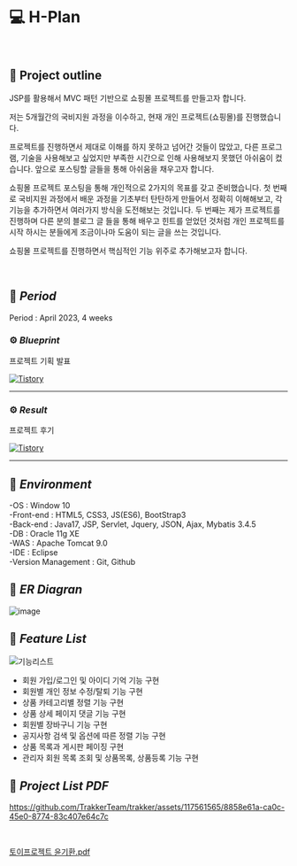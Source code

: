 
# :computer: H-Plan
</br>

## :page_facing_up: Project outline

JSP를 활용해서 MVC 패턴 기반으로 쇼핑몰 프로젝트를 만들고자 합니다.

 

저는 5개월간의 국비지원 과정을 이수하고, 현재 개인 프로젝트(쇼핑몰)를 진행했습니다.

프로젝트를 진행하면서 제대로 이해를 하지 못하고 넘어간 것들이 많았고, 다른 프로그램, 기술을 사용해보고 싶었지만 부족한 시간으로 인해 사용해보지 못했던 아쉬움이 컸습니다. 앞으로 포스팅할 글들을 통해 아쉬움을 채우고자 합니다.

 

쇼핑몰 프로젝트 포스팅을 통해 개인적으로 2가지의 목표를 갖고 준비했습니다. 첫 번째로 국비지원 과정에서 배운 과정을 기초부터 탄탄하게 만들어서 정확히 이해해보고, 각 기능을 추가하면서 여러가지 방식을 도전해보는 것입니다. 두 번째는 제가 프로젝트를 진행하며 다른 분의 블로그 글 들을 통해 배우고 힌트를 얻었던 것처럼 개인 프로젝트를 시작 하시는 분들에게 조금이나마 도움이 되는 글을 쓰는 것입니다.

 

쇼핑몰 프로젝트를 진행하면서 핵심적인 기능 위주로 추가해보고자 합니다. 

</br>

## :pushpin: _Period_
Period :   April 2023, 4 weeks

### ⚙️ _Blueprint_ 

프로젝트 기획 발표  </br>

</a> <a href = "https://drg2524.tistory.com/92"> <img alt="Tistory" src ="https://img.shields.io/badge/Tistory-white.svg?&style=for-the-badge"/></a>

***
### ⚙️ _Result_ 
프로젝트 후기  </br>

</a> <a href = "https://drg2524.tistory.com/93"> <img alt="Tistory" src ="https://img.shields.io/badge/Tistory-white.svg?&style=for-the-badge"/></a>



***

##  :pushpin: _Environment_


-OS : Window 10 </br>
-Front-end : HTML5, CSS3, JS(ES6), BootStrap3 </br> 
-Back-end : Java17, JSP, Servlet, Jquery, JSON, Ajax, Mybatis 3.4.5 </br>
-DB : Oracle 11g XE </br>
-WAS : Apache Tomcat 9.0 </br>
-IDE : Eclipse </br>
-Version Management : Git, Github </br>


##  :pushpin: _ER Diagran_

![image](https://github.com/TrakkerTeam/trakker/assets/117561565/5b78d5ce-5534-48d3-bd65-ab441eda5bfd)

## :pushpin:  _Feature List_

![기능리스트](https://github.com/TrakkerTeam/trakker/assets/117561565/09cc97af-a477-4034-8eb6-b594aac8a768) </br>

-   회원 가입/로그인 및 아이디 기억 기능 구현
- 	회원별 개인 정보 수정/탈퇴 기능 구현 
- 	상품 카테고리별 정렬 기능 구현
- 	상품 상세 페이지 댓글 기능 구현
- 	회원별 장바구니 기능 구현
- 	공지사항 검색 및 옵션에 따른 정렬 기능 구현
- 	상품 목록과 게시판 페이징 구현
- 	관리자 회원 목록 조회 및 상품목록, 상품등록 기능 구현


##  :pushpin:   _Project List PDF_
https://github.com/TrakkerTeam/trakker/assets/117561565/8858e61a-ca0c-45e0-8774-83c407e64c7c

</br>

[토이프로젝트 윤기환.pdf](https://github.com/TrakkerTeam/trakker/files/12025571/default.pdf)


